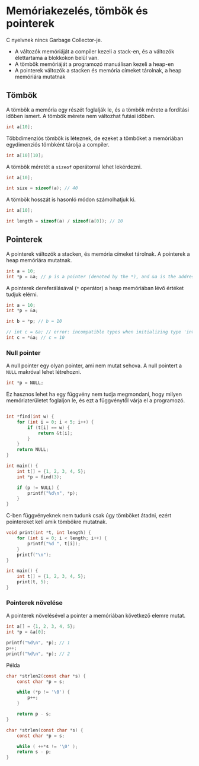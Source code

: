 # Memóriakezelés, tömbök és pointerek

C nyelvnek nincs Garbage Collector-je.

- A változók memóriáját a compiler kezeli a stack-en, és a változók élettartama a blokkokon belül van.
- A tömbök memóriáját a programozó manuálisan kezeli a heap-en
- A pointerek változók a stacken és memória címeket tárolnak, a heap memóriára mutatnak

## Tömbök

A tömbök a memória egy részét foglalják le, és a tömbök mérete a fordítási időben ismert. A tömbök mérete nem változhat futási időben.

```c
int a[10];
```

Többdimenziós tömbök is léteznek, de ezeket a tömböket a memóriában egydimenziós tömbként tárolja a compiler.

```c
int a[10][10];
```

A tömbök méretét a `sizeof` operátorral lehet lekérdezni.

```c
int a[10];

int size = sizeof(a); // 40
```

A tömbök hosszát is hasonló módon számolhatjuk ki.

```c
int a[10];

int length = sizeof(a) / sizeof(a[0]); // 10
```

## Pointerek

A pointerek változók a stacken, és memória címeket tárolnak. A pointerek a heap memóriára mutatnak.

```c
int a = 10;
int *p = &a; // p is a pointer (denoted by the *), and &a is the address of a
```

A pointerek dereferálásával  (`*` operátor) a heap memóriában lévő értéket tudjuk elérni.

```c
int a = 10;
int *p = &a;

int b = *p; // b = 10

// int c = &a; // error: incompatible types when initializing type 'int' using type 'int *'; dereferencing pointer to incomplete type 'int'
int c = *&a; // c = 10
```

### Null pointer

A null pointer egy olyan pointer, ami nem mutat sehova. A null pointert a `NULL` makróval lehet létrehozni.

```c
int *p = NULL;
```

Ez hasznos lehet ha egy függvény nem tudja megmondani, hogy milyen memóriaterületet foglaljon le, és ezt a függvénytől várja el a programozó.

```c

int *find(int w) {
    for (int i = 0; i < 5; i++) {
        if (t[i] == w) {
            return &t[i];
        }
    }
    return NULL;
}

int main() {
    int t[] = {1, 2, 3, 4, 5};
    int *p = find(3);

    if (p != NULL) {
        printf("%d\n", *p);
    }
}
```

C-ben függvényeknek nem tudunk csak úgy tömböket átadni, ezért pointereket kell amik tömbökre mutatnak.

```c
void print(int *t, int length) {
    for (int i = 0; i < length; i++) {
        printf("%d ", t[i]);
    }
    printf("\n");
}

int main() {
    int t[] = {1, 2, 3, 4, 5};
    print(t, 5);
}
```

### Pointerek növelése

A pointerek növelésével a pointer a memóriában következő elemre mutat.

```c
int a[] = {1, 2, 3, 4, 5};
int *p = &a[0];

printf("%d\n", *p); // 1
p++;
printf("%d\n", *p); // 2
```

Példa

```c
char *strlen2(const char *s) {
    const char *p = s;

    while (*p != '\0') {
        p++;
    }

    return p - s;
}

char *strlen(const char *s) {
    const char *p = s;

    while ( ++*s != '\0' );
    return s - p;
}
```

